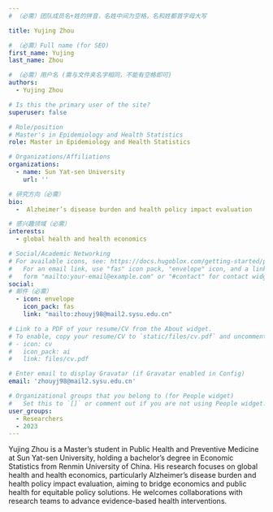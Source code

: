 ```yaml
---
# （必需）团队成员名+姓的拼音，名姓中间为空格，名和姓都首字母大写

title: Yujing Zhou

# （必需）Full name (for SEO)
first_name: Yujing
last_name: Zhou

# （必需）用户名 (需与文件夹名字相同，不能有空格即可)
authors:
  - Yujing Zhou

# Is this the primary user of the site?
superuser: false

# Role/position
# Master's in Epidemiology and Health Statistics
role: Master in Epidemiology and Health Statistics

# Organizations/Affiliations
organizations:
  - name: Sun Yat-sen University
    url: ''

# 研究方向（必需）
bio: 
  -  Alzheimer’s disease burden and health policy impact evaluation

# 感兴趣领域（必需）
interests:
  - global health and health economics

# Social/Academic Networking
# For available icons, see: https://docs.hugoblox.com/getting-started/page-builder/#icons
#   For an email link, use "fas" icon pack, "envelope" icon, and a link in the
#   form "mailto:your-email@example.com" or "#contact" for contact widget.
social:
# 邮件（必需）
  - icon: envelope
    icon_pack: fas
    link: "mailto:zhouyj98@mail2.sysu.edu.cn"

# Link to a PDF of your resume/CV from the About widget.
# To enable, copy your resume/CV to `static/files/cv.pdf` and uncomment the lines below.
# - icon: cv
#   icon_pack: ai
#   link: files/cv.pdf

# Enter email to display Gravatar (if Gravatar enabled in Config)
email: 'zhouyj98@mail2.sysu.edu.cn'

# Organizational groups that you belong to (for People widget)
#   Set this to `[]` or comment out if you are not using People widget.
user_groups:
  - Researchers
  - 2023
---
```


Yujing Zhou is a Master’s student in Public Health and Preventive Medicine at Sun Yat-sen University, holding a bachelor’s degree in Economic Statistics from Renmin University of China. His research focuses on global health and health economics, particularly Alzheimer’s disease burden and health policy impact evaluation, aiming to bridge economics and public health for equitable policy solutions. He welcomes collaborations with research teams to advance evidence-based health interventions.



